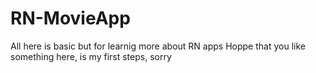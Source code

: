 # RN-MovieApp


All here is basic but for learnig more about RN apps 
Hoppe that you like something here, is my first steps, sorry